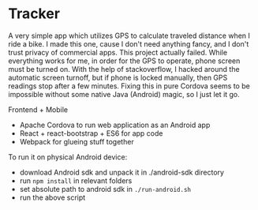 # Tracker

A very simple app which utilizes GPS to calculate traveled distance when I ride a bike. I made this one, cause I don't need anything fancy, and I don't trust privacy of commercial apps.
This project actually failed. While everything works for me, in order for the GPS to operate, phone screen must be turned on. With the help of stackoverflow, I hacked around the automatic screen turnoff, but if phone is locked manually, then GPS readings stop after a few minutes. Fixing this in pure Cordova seems to be impossible without some native Java (Android) magic, so I just let it go.

Frontend + Mobile
* Apache Cordova to run web application as an Android app
* React + react-bootstrap + ES6 for app code
* Webpack for glueing stuff together


To run it on physical Android device:
* download Android sdk and unpack it in ./android-sdk directory
* run `npm install` in relevant folders 
* set absolute path to android sdk in `./run-android.sh`
* run the above script
